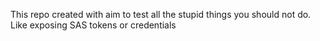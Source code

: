This repo created with aim to test all the stupid things you should not do. Like exposing SAS tokens or credentials

